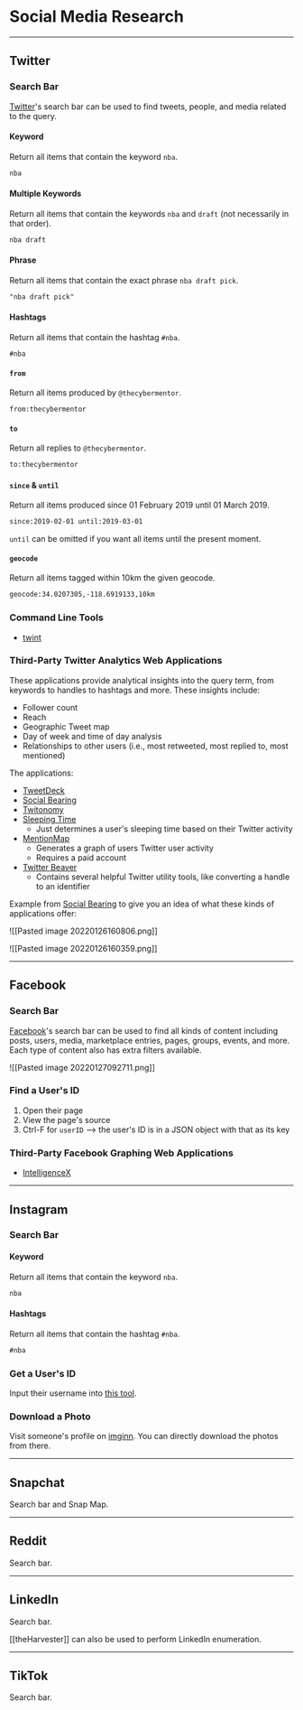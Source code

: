 # Social Media Research

---

## Twitter

### Search Bar

 [Twitter](https://twitter.com/)'s search bar can be used to find tweets, people, and media related to the query.
 
 #### Keyword
 
 Return all items that contain the  keyword `nba`.
 
 ```txt
 nba
 ```
 
#### Multiple Keywords

Return all items that contain the keywords `nba` and `draft` (not necessarily in that order).

```txt
nba draft
```

#### Phrase

Return all items that contain the exact phrase `nba draft pick`.

```txt
"nba draft pick"
```

#### Hashtags

Return all items that contain the hashtag `#nba`.

```txt
#nba
```

#### `from`

Return all items produced by `@thecybermentor`.

```txt
from:thecybermentor
```

#### `to`

Return all replies to `@thecybermentor`.

```txt
to:thecybermentor
```

#### `since` & `until`

Return all items produced since 01 February 2019 until 01 March 2019.

```txt
since:2019-02-01 until:2019-03-01
```

`until` can be omitted if you want all items until the present moment.

#### `geocode`

Return all items tagged within 10km the given geocode.

```txt
geocode:34.0207305,-118.6919133,10km
```

### Command Line Tools

- [twint](https://github.com/twintproject/twint)

### Third-Party Twitter Analytics Web Applications

These applications provide analytical insights into the query term, from keywords to handles to hashtags and more. These insights include:

- Follower count
- Reach
- Geographic Tweet map
- Day of week and time of day analysis
- Relationships to other users (i.e., most retweeted, most replied to, most mentioned)

The applications:

- [TweetDeck](https://tweetdeck.twitter.com/)
- [Social Bearing](https://socialbearing.com/)
- [Twitonomy](https://www.twitonomy.com/)
- [Sleeping Time](https://sleepingtime.org/)
	- Just determines a user's sleeping time based on their Twitter activity
- [MentionMap](https://mentionmapp.com/)
	- Generates a graph of users Twitter user activity
	- Requires a paid account
- [Twitter Beaver](https://tweetbeaver.com/)
	- Contains several helpful Twitter utility tools, like converting a handle to an identifier

Example from  [Social Bearing](https://socialbearing.com/) to give you an idea of what these kinds of applications offer:

![[Pasted image 20220126160806.png]]

![[Pasted image 20220126160359.png]]

---

## Facebook

### Search Bar

[Facebook](https://www.facebook.com/)'s search bar can be used to find all kinds of content including posts, users, media, marketplace entries, pages, groups, events, and more. Each type of content also has extra filters available.

![[Pasted image 20220127092711.png]]

### Find a User's ID

1. Open their page
2. View the page's source
3. Ctrl-F for `userID` --> the user's ID is in a JSON object with that as its key

### Third-Party Facebook Graphing Web Applications

- [IntelligenceX](https://intelx.io/tools)

---

## Instagram

### Search Bar
 
#### Keyword

Return all items that contain the  keyword `nba`.

```txt
nba
```

#### Hashtags

Return all items that contain the hashtag `#nba`.

```txt
#nba
```

### Get a User's ID

Input their username into [this tool](https://codeofaninja.com/tools/find-instagram-user-id/).

### Download a Photo

Visit someone's profile on [imginn](https://imginn.com/). You can directly download the photos from there.

---

## Snapchat

Search bar and Snap Map.

---

## Reddit

Search bar.

---

## LinkedIn

Search bar.

[[theHarvester]] can also be used to perform LinkedIn enumeration.

---

## TikTok

Search bar.
